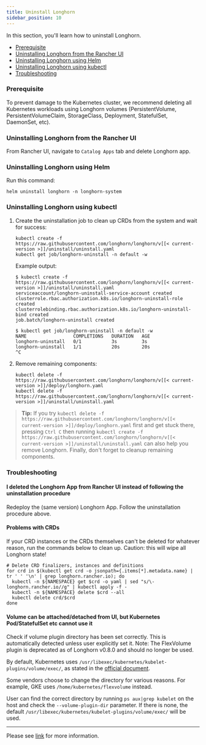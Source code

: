 ```yaml
---
title: Uninstall Longhorn
sidebar_position: 10
---
```


<head>
  <link rel="canonical" href="https://main--longhornio-docusaurus.netlify.app/index"/>
</head>

In this section, you'll learn how to uninstall Longhorn.


- [Prerequisite](#prerequisite)
- [Uninstalling Longhorn from the Rancher UI](#uninstalling-longhorn-from-the-rancher-ui)
- [Uninstalling Longhorn using Helm](#uninstalling-longhorn-using-helm)
- [Uninstalling Longhorn using kubectl](#uninstalling-longhorn-using-kubectl)
- [Troubleshooting](#troubleshooting)

### Prerequisite

To prevent damage to the Kubernetes cluster, we recommend deleting all Kubernetes workloads using Longhorn volumes (PersistentVolume, PersistentVolumeClaim, StorageClass, Deployment, StatefulSet, DaemonSet, etc).

### Uninstalling Longhorn from the Rancher UI

From Rancher UI, navigate to `Catalog Apps` tab and delete Longhorn app.

### Uninstalling Longhorn using Helm

Run this command:

```
helm uninstall longhorn -n longhorn-system
```

### Uninstalling Longhorn using kubectl

1. Create the uninstallation job to clean up CRDs from the system and wait for success:

    ```
    kubectl create -f https://raw.githubusercontent.com/longhorn/longhorn/v[[< current-version >]]/uninstall/uninstall.yaml
    kubectl get job/longhorn-uninstall -n default -w
    ```

    Example output:
    ```
    $ kubectl create -f https://raw.githubusercontent.com/longhorn/longhorn/v[[< current-version >]]/uninstall/uninstall.yaml
    serviceaccount/longhorn-uninstall-service-account created
    clusterrole.rbac.authorization.k8s.io/longhorn-uninstall-role created
    clusterrolebinding.rbac.authorization.k8s.io/longhorn-uninstall-bind created
    job.batch/longhorn-uninstall created

    $ kubectl get job/longhorn-uninstall -n default -w
    NAME                 COMPLETIONS   DURATION   AGE
    longhorn-uninstall   0/1           3s         3s
    longhorn-uninstall   1/1           20s        20s
    ^C
    ```

2. Remove remaining components:
    ```
    kubectl delete -f https://raw.githubusercontent.com/longhorn/longhorn/v[[< current-version >]]/deploy/longhorn.yaml
    kubectl delete -f https://raw.githubusercontent.com/longhorn/longhorn/v[[< current-version >]]/uninstall/uninstall.yaml
    ```

> **Tip:** If you try `kubectl delete -f https://raw.githubusercontent.com/longhorn/longhorn/v[[< current-version >]]/deploy/longhorn.yaml` first and get stuck there,
pressing `Ctrl C` then running `kubectl create -f https://raw.githubusercontent.com/longhorn/longhorn/v[[< current-version >]]/uninstall/uninstall.yaml` can also help you remove Longhorn. Finally, don't forget to cleanup remaining components.




### Troubleshooting

#### I deleted the Longhorn App from Rancher UI instead of following the uninstallation procedure

Redeploy the (same version) Longhorn App. Follow the uninstallation procedure above.

#### Problems with CRDs

If your CRD instances or the CRDs themselves can't be deleted for whatever reason, run the commands below to clean up. Caution: this will wipe all Longhorn state!

```shell
# Delete CRD finalizers, instances and definitions
for crd in $(kubectl get crd -o jsonpath={.items[*].metadata.name} | tr ' ' '\n' | grep longhorn.rancher.io); do
  kubectl -n ${NAMESPACE} get $crd -o yaml | sed "s/\- longhorn.rancher.io//g" | kubectl apply -f -
  kubectl -n ${NAMESPACE} delete $crd --all
  kubectl delete crd/$crd
done
```

#### Volume can be attached/detached from UI, but Kubernetes Pod/StatefulSet etc cannot use it

Check if volume plugin directory has been set correctly. This is automatically detected unless user explicitly set it. Note: The FlexVolume plugin is deprecated as of Longhorn v0.8.0 and should no longer be used.

By default, Kubernetes uses `/usr/libexec/kubernetes/kubelet-plugins/volume/exec/`, as stated in the [official document](https://github.com/kubernetes/community/blob/master/contributors/devel/sig-storage/flexvolume.md#prerequisites).

Some vendors choose to change the directory for various reasons. For example, GKE uses `/home/kubernetes/flexvolume` instead.

User can find the correct directory by running `ps aux|grep kubelet` on the host and check the `--volume-plugin-dir` parameter. If there is none, the default `/usr/libexec/kubernetes/kubelet-plugins/volume/exec/` will be used.

---
Please see [link](https://github.com/longhorn/longhorn) for more information.
